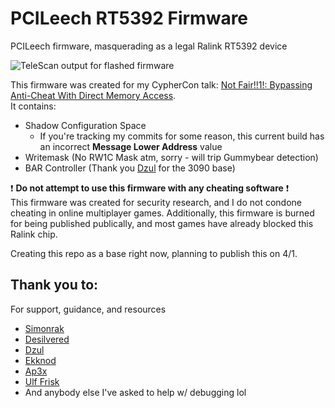 # PCILeech RT5392 Firmware
PCILeech firmware, masquerading as a legal Ralink RT5392 device

![TeleScan output for flashed firmware](https://i.imgur.com/fr2u0AY.png)

This firmware was created for my CypherCon talk: [Not Fair!!1!: Bypassing Anti-Cheat With Direct Memory Access](https://cyphercon.com/presentation/not-fair1-bypassing-anti-cheat-with-direct-memory-access/).<br>
It contains:
- Shadow Configuration Space
  - If you're tracking my commits for some reason, this current build has an incorrect **Message Lower Address** value
- Writemask (No RW1C Mask atm, sorry - will trip Gummybear detection)
- BAR Controller (Thank you [Dzul](https://github.com/dzul221/pcileech-Ralink-3090-/blob/main/src/pcileech_tlps128_bar_controller.sv) for the 3090 base)

❗ **Do not attempt to use this firmware with any cheating software** ❗<br>
This firmware was created for security research, and I do not condone cheating in online multiplayer games. Additionally, this firmware is burned for being published publically, and most games have already blocked this Ralink chip.

Creating this repo as a base right now, planning to publish this on 4/1.

## Thank you to:
For support, guidance, and resources
- [Simonrak](https://github.com/Simonrak/)
- [Desilvered](https://github.com/Silverr12)
- [Dzul](https://github.com/dzul221)
- [Ekknod](https://github.com/ekknod/)
- [Ap3x](https://github.com/Ap3x/)
- [Ulf Frisk](https://github.com/ufrisk)
- And anybody else I've asked to help w/ debugging lol
